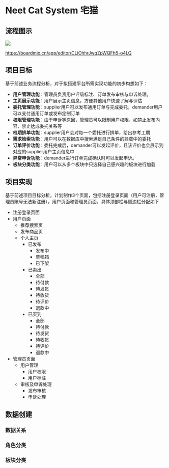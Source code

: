 # Neet Cat System 宅猫

## 流程图示

![](https://github.com/toubun24/NiHon-IT-Training-Plan/blob/main/imgStorage/PTS001.png)

https://boardmix.cn/app/editor/CLiOhhrJwqZpWQFh5-o4LQ

## 项目目标
基于前述业务流程分析，对于拟搭建平台所需实现功能的初步构想如下：
* **用户管理功能**：管理员负责用户评级标注、订单发布审核与申诉处理。
* **主页展示功能**：用户展示主页信息，方便其他用户快速了解与评估
* **委托管理功能**：supplier用户可以发布通用订单与完成委托，demander用户可以支付通用订单或发布定制订单
* **权限管理功能**：由于申诉等原因，管理员可以限制用户权限，如禁止发布内容、禁止达成委托关系等
* **档期排单功能**：supplier用户会对每一个委托进行排单，给出参考工期
* **需求检索功能**：用户可以在数据库中搜索满足自己条件的挂载中的委托
* **订单评价功能**：委托完成后，demander可以发起评价，且该评价也会展示到对应的supplier用户主页信息中
* **异常申诉功能**：demander进行订单完成确认时可以发起申诉。
* **板块分类功能**：用户可以从多个板块中只选择自己感兴趣的板块进行加载

## 项目实现
基于前述项目目标分析，计划制作3个页面，包括注册登录页面（用户可注册，管理员账号无法新注册），用户页面和管理员页面，具体顶部栏与侧边栏分配如下
* 注册登录页面
* 用户页面
  * 推荐搜索页
  * 发布商品页
  * 个人主页
    * 已发布
      * 发布中
      * 草稿箱
      * 已下架
    * 已卖出
      * 全部
      * 待付款
      * 待发货
      * 待收货
      * 待评价
      * 退款中
    * 已买到
      * 全部
      * 待付款
      * 待发货
      * 待收货
      * 待评价
      * 退款中
* 管理员页面
  * 用户管理
    * 用户权限
    * 用户标注
  * 审核及申诉处理
    * 发布审核
    * 申诉处理

## 数据创建


### 数据关系


### 角色分类


### 板块分类


### 